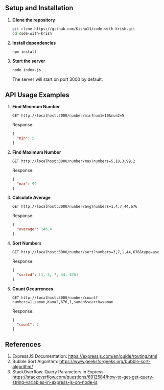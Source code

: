## Setup and Installation

1. **Clone the repository**
   ```bash
   git clone https://github.com/Kisho11/code-with-krish.git
   cd code-with-krish
   ```

2. **Install dependencies**
   ```bash
   npm install
   ```

3. **Start the server**
   ```bash
   node index.js
   ```

   The server will start on port 3000 by default.

## API Usage Examples

1. **Find Minimum Number**
   ```
   GET http://localhost:3000/number/min?num1=10&num2=5
   ```
   Response:
   ```json
   {
     "min": 5
   }
   ```

2. **Find Maximum Number**
   ```
   GET http://localhost:3000/number/max?numbers=5,10,3,99,2
   ```
   Response:
   ```json
   {
     "max": 99
   }
   ```

3. **Calculate Average**
   ```
   GET http://localhost:3000/number/avg?numbers=1,4,7,44,676
   ```
   Response:
   ```json
   {
     "average": 146.4
   }
   ```

4. **Sort Numbers**
   ```
   GET http://localhost:3000/number/sort?numbers=3,7,1,44,676&type=asc
   ```
   Response:
   ```json
   {
     "sorted": [1, 3, 7, 44, 676]
   }
   ```

5. **Count Occurrences**
   ```
   GET http://localhost:3000/number/count?numbers=1,saman,Kamal,676,1,saman&search=saman
   ```
   Response:
   ```json
   {
     "count": 2
   }
   ```

## References

1. ExpressJS Documentation: https://expressjs.com/en/guide/routing.html
2. Bubble Sort Algorithm: https://www.geeksforgeeks.org/bubble-sort-algorithm/
3. StackOverflow: Query Parameters in Express - https://stackoverflow.com/questions/6912584/how-to-get-get-query-string-variables-in-express-js-on-node-js